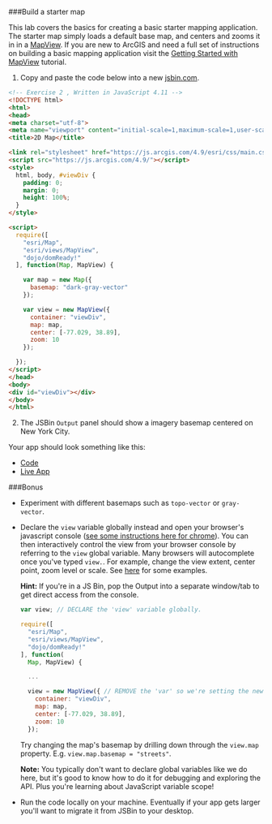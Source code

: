 ###Build a starter map

This lab covers the basics for creating a basic starter mapping application.
The starter map simply loads a default base map, and centers and zooms it in in a [MapView](https://developers.arcgis.com/javascript/latest/api-reference/esri-views-MapView.html).
If you are new to ArcGIS and need a full set of instructions on building a basic mapping application
visit the [Getting Started with MapView](https://developers.arcgis.com/javascript/latest/sample-code/get-started-mapview/index.html) tutorial.

1. Copy and paste the code below into a new [jsbin.com](http://jsbin.com).

  ```html
<!-- Exercise 2 , Written in JavaScript 4.11 -->
<!DOCTYPE html>
<html>
<head>
  <meta charset="utf-8">
  <meta name="viewport" content="initial-scale=1,maximum-scale=1,user-scalable=no">
  <title>2D Map</title>

  <link rel="stylesheet" href="https://js.arcgis.com/4.9/esri/css/main.css">
  <script src="https://js.arcgis.com/4.9/"></script>
  <style>
    html, body, #viewDiv {
      padding: 0;
      margin: 0;
      height: 100%;
    }
  </style>

  <script>
    require([
      "esri/Map",
      "esri/views/MapView",
      "dojo/domReady!"
    ], function(Map, MapView) {

      var map = new Map({
        basemap: "dark-gray-vector"
      });

      var view = new MapView({
        container: "viewDiv",
        map: map,
        center: [-77.029, 38.89],
        zoom: 10
      });

    });
  </script>
</head>
<body>
  <div id="viewDiv"></div>
</body>
</html>
  ```

2. The JSBin `Output` panel should show a imagery basemap centered on New York City.

Your app should look something like this:

 * [Code](index.html)
 * [Live App](https://jofraley.github.io/Hacking_JavaScript/labs/jsapi/create_starter_map/index.html)

###Bonus

* Experiment with different basemaps such as `topo-vector` or `gray-vector`.
* Declare the `view` variable globally instead and open your browser's javascript console ([see some instructions here for chrome](https://developers.google.com/web/tools/chrome-devtools/)). You can then interactively control the view from your browser console by referring to the `view` global variable. Many browsers will autocomplete once you've typed `view.`. For example, change the view extent, center point, zoom level or scale. See [here](https://developers.arcgis.com/javascript/latest/api-reference/esri-views-MapView.html) for some examples.

  **Hint:** If you're in a JS Bin, pop the Output into a separate window/tab to get direct access from the console.
  ``` javascript
  var view; // DECLARE the 'view' variable globally.

  require([
    "esri/Map",
    "esri/views/MapView",
    "dojo/domReady!"
  ], function(
    Map, MapView) {

    ...

    view = new MapView({ // REMOVE the 'var' so we're setting the new global 'view' variable.
      container: "viewDiv",
      map: map,
      center: [-77.029, 38.89],
      zoom: 10
    });
  ```
  Try changing the map's basemap by drilling down through the `view.map` property. E.g. `view.map.basemap = "streets"`.

  **Note:** You typically don't want to declare global variables like we do here, but it's good to know how to do it for debugging and exploring the API. Plus you're learning about JavaScript variable scope!
* Run the code locally on your machine. Eventually if your app gets larger you'll want to migrate it from JSBin to your desktop.
